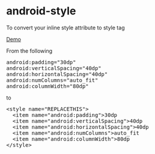 android-style
=============

To convert your inline style attribute to style tag 


<a href="http://htmlpreview.github.io/?https://github.com/palaniraja/android-style/blob/master/index.html">Demo</a>

From the following

<pre>
android:padding="30dp"
android:verticalSpacing="40dp"
android:horizontalSpacing="40dp"
android:numColumns="auto_fit"
android:columnWidth="80dp"     
</pre>
      
to



<pre>
&lt;style name="REPLACETHIS">
  &lt;item name="android:padding">30dp</item>
  &lt;item name="android:verticalSpacing">40dp</item>
  &lt;item name="android:horizontalSpacing">40dp</item>
  &lt;item name="android:numColumns">auto_fit</item>
  &lt;item name="android:columnWidth">80dp</item>
&lt;/style>
</pre>


